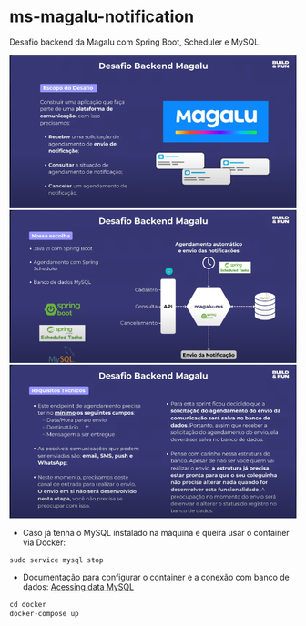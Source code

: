 # ms-magalu-notification
Desafio backend da Magalu com Spring Boot, Scheduler e MySQL.

![img-1.png](img%2Fimg-1.png)
![img-2.png](img%2Fimg-2.png)
![img-3.png](img%2Fimg-3.png)

* Caso já tenha o MySQL instalado na máquina e queira usar o container via Docker:

```shell
sudo service mysql stop
```

* Documentação para configurar o container e a conexão com banco de dados:
  <a href="https://spring.io/guides/gs/accessing-data-mysql">Acessing data MySQL</a>

```shell
cd docker
docker-compose up
```